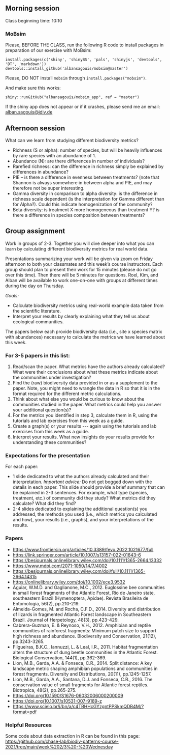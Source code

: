 ## Morning session

Class beginning time: 10:10

### MoBsim
Please, BEFORE THE CLASS, run the following R code to install packages in preparation of our exercise with MoBsim:
```
install.packages(c('shiny', 'shinyBS', 'pals', 'shinyjs', 'devtools', 'DT', 'markdown'))
devtools::install_github('albansagouis/mobsim@master')
```
Please, DO NOT install `mobsim` through `install.packages("mobsim")`.

And make sure this works:
```
shiny::runGitHub("albansagouis/mobsim_app", ref = "master")
```
If the shiny app does not appear or if it crashes, please send me an email: alban.sagouis@idiv.de


## Afternoon session

What can we learn from studying different biodiversity metrics? 
-	Richness (S or alpha): number of species, but will be heavily influences by rare species with an abundance of 1.  
-	Abundance (N): are there differences in number of individuals?
-	Rarefied richness: can the difference in richness simply be explained by differences in abundance? 
-	PIE – is there a difference in evenness between treatments? (note that Shannon is always somewhere in between alpha and PIE, and may therefore not be super interesting. 
-	Gamma diversity in comparison to alpha diversity: is the difference in richness scale dependent (is the interpretation for Gamma different than for Alpha?). Could this indicate homogenization of the community? 
-	Beta diversity: is treatment X more homogeneous than treatment Y? is there a difference in species composition between treatments? 



## Group assignment 

Work in groups of 2-3. Together you will dive deeper into what you can learn by calculating different biodiversity metrics for real world data.

Presentations summarizing your work will be given via zoom on Friday afternoon to both your classmates and this week’s course instructors. Each group should plan to present their work for 15 minutes (please do not go over this time). Then there will be 5 minutes for questions. Roel, Kim, and Alban will be available to work one-on-one with groups at different times during the day on Thursday.

*Goals:*
- Calculate biodiversity metrics using real-world example data taken from the scientific literature.
- Interpret your results by clearly explaining what they tell us about ecological communities.

The papers below each provide biodiversity data (i.e., site x species matrix with abundances) necessary to calculate the metrics we have learned about this week.

### For 3-5 papers in this list:

1. Read/scan the paper. What metrics have the authors already calculated? What were their conclusions about what these metrics indicate about the communities under investigation?
2. Find the (raw) biodiversity data provided in or as a supplement to the paper. Note, you might need to wrangle the data in R so that it is in the format required for the different metric calculations.
3.	Think about what else you would be curious to know about the communities studied in the paper. What metrics could help you answer your additional question(s)?
4.	For the metrics you identified in step 3, calculate them in R, using the tutorials and lab exercises from this week as a guide.
5.	Create a graph(s) or your results --- again using the tutorials and lab exercises from this week as a guide.
6.	Interpret your results. What new insights do your results provide for understanding these communities?

### Expectations for the presentation

For each paper: 
- 1 slide dedicated to what the authors already calculated and their interpretation. *Important advice:* Do not get bogged down with the details in each paper. This slide should provide a brief summary that can be explained in 2-3 sentences. For example, what type (species, treatment, etc.) of community did they study? What metrics did they calculate? What did they find?
- 2-4 slides dedicated to explaining the additional question(s) you addressed, the methods you used (i.e., which metrics you calculated and how), your results (i.e., graphs), and your interpretations of the results. 

### Papers

- https://www.frontiersin.org/articles/10.3389/fevo.2022.1021677/full
- https://link.springer.com/article/10.1007/s13157-022-01643-6
- https://besjournals.onlinelibrary.wiley.com/doi/10.1111/1365-2664.13332
- https://www.mdpi.com/2071-1050/14/7/4002
- https://besjournals.onlinelibrary.wiley.com/doi/full/10.1111/1365-2664.14315
- https://onlinelibrary.wiley.com/doi/10.1002/ece3.9532
- Aguiar, W.M.D. and Gaglianone, M.C., 2012. Euglossine bee communities in small forest fragments of the Atlantic Forest, Rio de Janeiro state, southeastern Brazil (Hymenoptera, Apidae). Revista Brasileira de Entomologia, 56(2), pp.210-219.
- Almeida-Gomes, M. and Rocha, C.F.D., 2014. Diversity and distribution of lizards in fragmented Atlantic Forest landscape in Southeastern Brazil. Journal of Herpetology, 48(3), pp.423-429.
- Cabrera-Guzman, E. & Reynoso, V.H., 2012. Amphibian and reptile communities of rainforest fragments: Minimum patch size to support high richness and abundance. Biodiversity and Conservation, 21(12), pp.3243-3265.
- Filgueiras, B.K.C., Iannuzzi, L. & Leal, I.R., 2011. Habitat fragmentation alters the structure of dung beetle communities in the Atlantic Forest. Biological Conservation, 144(1), pp.362-369.
- Lion, M.B., Garda, A.A. & Fonseca, C.R., 2014. Split distance: A key landscape metric shaping amphibian populations and communities in forest fragments. Diversity and Distributions, 20(11), pp.1245-1257.
- Lion, M.B., Garda, A.A., Santana, D.J. and Fonseca, C.R., 2016. The conservation value of small fragments for Atlantic forest reptiles. Biotropica, 48(2), pp.265-275.
- https://doi.org/10.1590/S1676-06032006000200009
- https://doi.org/10.1007/s10531-007-9189-z
- https://www.scielo.br/j/bn/a/c4TBHHcGYzgntPPSkmQDB4M/?format=pdf

### Helpful Resources

Some code about data extraction in R can be found in this page:  
https://github.com/chase-lab/biodiv-patterns-course-2021/tree/main/week%202/3%20-%20Wednesday






